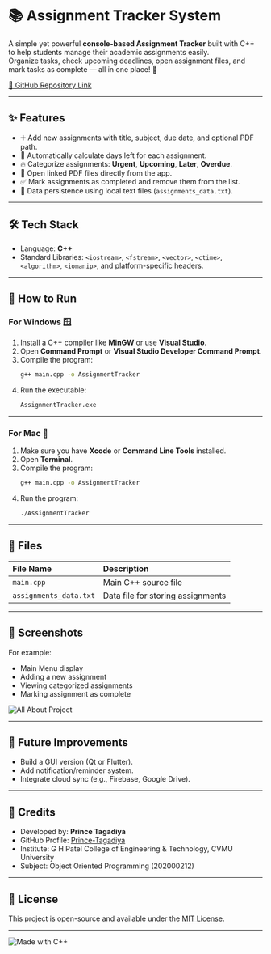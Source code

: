 # 📚 Assignment Tracker System

A simple yet powerful **console-based Assignment Tracker** built with C++ to help students manage their academic assignments easily.  
Organize tasks, check upcoming deadlines, open assignment files, and mark tasks as complete — all in one place! 🎯

[🔗 GitHub Repository Link](https://github.com/Prince-Tagadiya/Assignment-Tracker-System-C-)

---

## ✨ Features
- ➕ Add new assignments with title, subject, due date, and optional PDF path.
- 📅 Automatically calculate days left for each assignment.
- 🔥 Categorize assignments: **Urgent**, **Upcoming**, **Later**, **Overdue**.
- 📂 Open linked PDF files directly from the app.
- ✅ Mark assignments as completed and remove them from the list.
- 💾 Data persistence using local text files (`assignments_data.txt`).

---

## 🛠️ Tech Stack
- Language: **C++**
- Standard Libraries: `<iostream>`, `<fstream>`, `<vector>`, `<ctime>`, `<algorithm>`, `<iomanip>`, and platform-specific headers.

---

## 🚀 How to Run

### For Windows 🪟
1. Install a C++ compiler like **MinGW** or use **Visual Studio**.
2. Open **Command Prompt** or **Visual Studio Developer Command Prompt**.
3. Compile the program:
   ```bash
   g++ main.cpp -o AssignmentTracker
   ```
4. Run the executable:
   ```bash
   AssignmentTracker.exe
   ```

---

### For Mac 🍎
1. Make sure you have **Xcode** or **Command Line Tools** installed.
2. Open **Terminal**.
3. Compile the program:
   ```bash
   g++ main.cpp -o AssignmentTracker
   ```
4. Run the program:
   ```bash
   ./AssignmentTracker
   ```

---

## 📂 Files
| File Name             | Description                       |
|:----------------------|:----------------------------------|
| `main.cpp`             | Main C++ source file              |
| `assignments_data.txt` | Data file for storing assignments |

---

## 🎯 Screenshots
  
For example:
- Main Menu display
- Adding a new assignment
- Viewing categorized assignments
- Marking assignment as complete
  
![All About Project](https://github.com/user-attachments/assets/841067f4-6fca-46aa-afba-bbf9374ffb4d)

---

## 📝 Future Improvements
- Build a GUI version (Qt or Flutter).
- Add notification/reminder system.
- Integrate cloud sync (e.g., Firebase, Google Drive).

---

## 🙏 Credits
- Developed by: **Prince Tagadiya**
- GitHub Profile: [Prince-Tagadiya](https://github.com/Prince-Tagadiya)
- Institute: G H Patel College of Engineering & Technology, CVMU University
- Subject: Object Oriented Programming (202000212)

---

## 📜 License
This project is open-source and available under the [MIT License](LICENSE).

---
![Made with C++](https://img.shields.io/badge/Made%20with-C%2B%2B-blue) 
